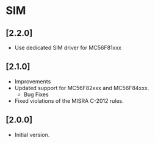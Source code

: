 # SIM

## [2.2.0]

- Use dedicated SIM driver for MC56F81xxx

## [2.1.0]

- Improvements
- Updated support for MC56F82xxx and MC56F84xxx.
  - Bug Fixes
- Fixed violations of the MISRA C-2012 rules.

## [2.0.0]

- Initial version.

